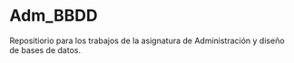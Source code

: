 # Adm_BBDD
Repositiorio para los trabajos de la asignatura de Administración y diseño de bases de datos.

